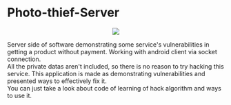 # Photo-thief-Server
<p align="center"><img src="https://raw.githubusercontent.com/russdreamer/Photo-thief-Android/master/app/src/main/res/mipmap-xxxhdpi/ic_launcher_round.png"></p>

Server side of software demonstrating some service's vulnerabilities in getting a product without payment. Working with android client via socket connection.</br>
All the private datas aren't included, so there is no reason to try hacking this service.  This application is made as demonstrating vulnerabilities and presented ways to effectively fix it.</br>
You can just take a look about code of learning of hack algorithm and ways to use it.

